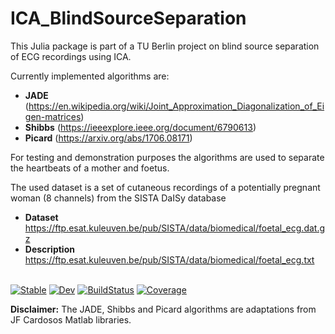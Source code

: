 # ICA_BlindSourceSeparation

This Julia package is part of a TU Berlin project on blind source separation of ECG recordings using ICA.

Currently implemented algorithms are:
- **JADE** (https://en.wikipedia.org/wiki/Joint_Approximation_Diagonalization_of_Eigen-matrices)
- **Shibbs** (https://ieeexplore.ieee.org/document/6790613)
- **Picard** (https://arxiv.org/abs/1706.08171)

For testing and demonstration purposes the algorithms are used to separate the heartbeats of a mother and foetus.

The used dataset is a set of cutaneous recordings of a potentially pregnant woman (8 channels) from the SISTA DaISy database
- **Dataset** https://ftp.esat.kuleuven.be/pub/SISTA/data/biomedical/foetal_ecg.dat.gz
- **Description** https://ftp.esat.kuleuven.be/pub/SISTA/data/biomedical/foetal_ecg.txt

\
[![Stable](https://img.shields.io/badge/docs-stable-blue.svg)](https://isabel-vs.github.io/ICA_BlindSourceSeparation.jl/)
[![Dev](https://img.shields.io/badge/docs-dev-pink.svg)](https://isabel-vs.github.io/ICA_BlindSourceSeparation.jl/dev/)
[![BuildStatus](https://github.com/isabel-vs/ICA_BlindSourceSeparation.jl/actions/workflows/CI.yml/badge.svg?branch=main)](https://github.com/isabel-vs/ICA_BlindSourceSeparation.jl/actions/workflows/CI.yml?query=branch%3Amain)
[![Coverage](https://codecov.io/gh/isabel-vs/ICA_BlindSourceSeparation.jl/branch/main/graph/badge.svg)](https://codecov.io/gh/isabel-vs/ICA_BlindSourceSeparation.jl)

**Disclaimer:** The JADE, Shibbs and Picard algorithms are adaptations from JF Cardosos Matlab libraries.
